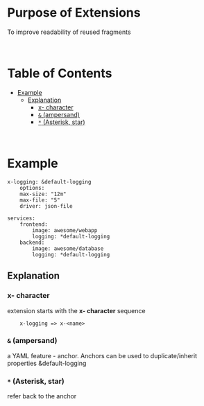 <!-- omit in toc -->
# Purpose of Extensions
To improve readability of reused fragments

<br />

<!-- omit in toc -->
# Table of Contents
- [Example](#example)
  - [Explanation](#explanation)
    - [x- character](#x-character)
    - [`&` (ampersand)](#-ampersand)
    - [`*` (Asterisk, star)](#-asterisk-star)

<br />

# Example
    x-logging: &default-logging
        options:
        max-size: "12m"
        max-file: "5"
        driver: json-file

    services:
        frontend:
            image: awesome/webapp
            logging: *default-logging
        backend:
            image: awesome/database
            logging: *default-logging
## Explanation
### x- character 
extension starts with the **x- character** sequence

        x-logging => x-<name>

### `&` (ampersand)
a YAML feature - anchor. Anchors can be used to duplicate/inherit properties 
        &default-logging
### `*` (Asterisk, star)
refer back to the anchor



    